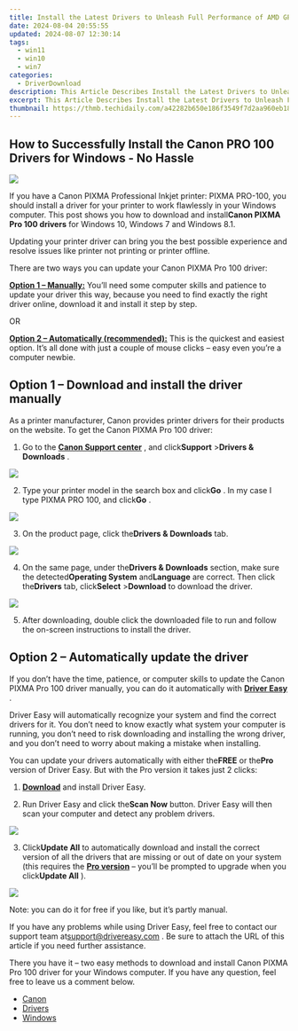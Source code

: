 ```yaml
---
title: Install the Latest Drivers to Unleash Full Performance of AMD GPUs (RX 6900 XT) on Windows 10/11 Systems
date: 2024-08-04 20:55:55
updated: 2024-08-07 12:30:14
tags:
  - win11
  - win10
  - win7
categories:
  - DriverDownload
description: This Article Describes Install the Latest Drivers to Unleash Full Performance of AMD GPUs (RX 6900 XT) on Windows 10/11 Systems
excerpt: This Article Describes Install the Latest Drivers to Unleash Full Performance of AMD GPUs (RX 6900 XT) on Windows 10/11 Systems
thumbnail: https://thmb.techidaily.com/a42282b650e186f3549f7d2aa960eb18debb612fb2fb6b24d9d6255bb836b3c7.JPG
---
```


## How to Successfully Install the Canon PRO 100 Drivers for Windows - No Hassle

![](https://images.drivereasy.com/wp-content/uploads/2019/04/image-107.png)

 If you have a Canon PIXMA Professional Inkjet printer: PIXMA PRO-100, you should install a driver for your printer to work flawlessly in your Windows computer. This post shows you how to download and install**Canon PIXMA Pro 100 drivers** for Windows 10, Windows 7 and Windows 8.1.

 Updating your printer driver can bring you the best possible experience and resolve issues like printer not printing or printer offline.

There are two ways you can update your Canon PIXMA Pro 100 driver:

**[Option 1 – Manually:](https://tools.techidaily.com/drivereasy/download/)**  You’ll need some computer skills and patience to update your driver this way, because you need to find exactly the right driver online, download it and install it step by step.

OR

**[Option 2 – Automatically (recommended):](https://www.drivereasy.com/knowledge/canon-pixma-pro-100-driver-download-and-update-in-windows-10-7-and-8-1/#option2)**  This is the quickest and easiest option. It’s all done with just a couple of mouse clicks – easy even you’re a computer newbie.

## Option 1 – Download and install the driver manually

 As a printer manufacturer, Canon provides printer drivers for their products on the website. To get the Canon PIXMA Pro 100 driver:

 1) Go to the **[Canon Support center](https://www.usa.canon.com/internet/portal/us/home)**  , and click**Support** \>**Drivers & Downloads** .

![](https://images.drivereasy.com/wp-content/uploads/2019/04/image-108.png)

 2) Type your printer model in the search box and click**Go** . In my case I type PIXMA PRO 100, and click**Go** .

![](https://images.drivereasy.com/wp-content/uploads/2019/04/image-109.png)

 3) On the product page, click the**Drivers & Downloads** tab.

![](https://images.drivereasy.com/wp-content/uploads/2019/04/image-110.png)

 4) On the same page, under the**Drivers & Downloads** section, make sure the detected**Operating System** and**Language** are correct. Then click the**Drivers** tab, click**Select** \>**Download** to download the driver.

![](https://images.drivereasy.com/wp-content/uploads/2019/04/image-111-1024x299.png)

 5) After downloading, double click the downloaded file to run and follow the on-screen instructions to install the driver.

## Option 2 – Automatically update the driver

 If you don’t have the time, patience, or computer skills to update the Canon PIXMA Pro 100 driver manually, you can do it automatically with **[Driver Easy](https://tools.techidaily.com/drivereasy/download/)**  .

 Driver Easy will automatically recognize your system and find the correct drivers for it. You don’t need to know exactly what system your computer is running, you don’t need to risk downloading and installing the wrong driver, and you don’t need to worry about making a mistake when installing.

 You can update your drivers automatically with either the**FREE** or the**Pro** version of Driver Easy. But with the Pro version it takes just 2 clicks:

 1) **[Download](https://tools.techidaily.com/drivereasy/download/)**  and install Driver Easy.

 2) Run Driver Easy and click the**Scan Now** button. Driver Easy will then scan your computer and detect any problem drivers.

![](https://images.drivereasy.com/wp-content/uploads/2019/04/image-112.png)

 3) Click**Update All** to automatically download and install the correct version of all the drivers that are missing or out of date on your system (this requires the **[Pro version](https://tools.techidaily.com/drivereasy/download/)**  – you’ll be prompted to upgrade when you click**Update All** ).

![](https://images.drivereasy.com/wp-content/uploads/2019/04/image-113.png)

Note: you can do it for free if you like, but it’s partly manual.

 If you have any problems while using Driver Easy, feel free to contact our support team at[support@drivereasy.com](https://tools.techidaily.com/drivereasy/download/) . Be sure to attach the URL of this article if you need further assistance.

 There you have it – two easy methods to download and install Canon PIXMA Pro 100 driver for your Windows computer. If you have any question, feel free to leave us a comment below.

* [Canon](https://tools.techidaily.com/drivereasy/download/)
* [Drivers](https://tools.techidaily.com/drivereasy/download/)
* [Windows](https://tools.techidaily.com/drivereasy/download/)

<ins class="adsbygoogle"
     style="display:block"
     data-ad-format="autorelaxed"
     data-ad-client="ca-pub-7571918770474297"
     data-ad-slot="1223367746"></ins>



<ins class="adsbygoogle"
     style="display:block"
     data-ad-client="ca-pub-7571918770474297"
     data-ad-slot="8358498916"
     data-ad-format="auto"
     data-full-width-responsive="true"></ins>
